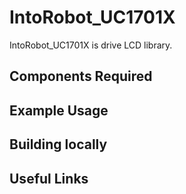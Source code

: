 IntoRobot_UC1701X
==================
IntoRobot_UC1701X is drive LCD library.




Components Required
---


Example Usage
---



Building locally
---

Useful Links
---
